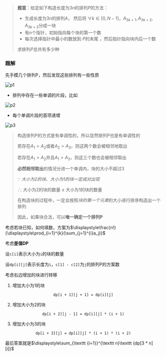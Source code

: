 > **题意**：给定如下构造长度为$3n$的排列$P$的方法：
>
> * 生成长度为$3n$的排列$A$， 然后将 $\forall k \in [0, N-1]$，$A_{3k+1},A_{3k+2},A_{3k+3}$分成一块 
> * 有$n$个指针，初始指向每个块的第一个数 
> * 每次选择指针中最小的数放到 $P$的末尾 ，然后指针指向块内后一个数
>
> 求排列$P$总共有多少种

### 题解

先手模几个排列P，然后发现这些排列有一些性质

![p1](https://cdn.luogu.com.cn/upload/image_hosting/xmdcjjbm.png)

* 排列中存在一些单调的片段，比如

![p2](https://cdn.luogu.com.cn/upload/image_hosting/vebrc0qy.png)


* 每个单调片段的首项递增

![p3](https://cdn.luogu.com.cn/upload/image_hosting/j8cwmw21.png)

> 构造排列P的方式是有单调性的，所以显然排列P也是有单调性的
>
> 若存在$A_1>A_2$或者$A_2>A_3$，则这两个数会被相邻地取出
>
> 若存在$A_1>A_2$并且$A_1>A_3$，则这三个数也会被相邻取出
>
> **必然相邻取出**的情况分进一个单调内，块的大小不超过3
>
> $\because$ *大小为2的块、大小为1的块一定成对出现*
>
> $\therefore$ 大小为2的块的数量 $\leqslant$ 大小为1的块的数量
>
> 在构造块的过程中，一定会按照*块的第一个元素*的大小进行排序构造出一个排列
>
> 因此，如果块合法，可以**唯一确定一个排列P**

考虑若块已知，如何填数，方案为$\displaystyle\frac{n!}{\displaystyle\prod_{i=1}^{k}(\sum_{j=1}^{i}a_j)}$

考虑**差值DP**

设$\texttt {c[i]}$表示大小为$\texttt i$的块的数量

设$\texttt {dp[i][j]}$表示长度为$\texttt i$，$\texttt {c[1] - c[2]}$为$\texttt j$的排列P的方案数

考虑右边增加的块进行转移

1. 增加大小为1的块

$$
\texttt {dp[i + 1][j + 1] = dp[i][j]}
$$

2. 增加大小为2的块

$$
\texttt {dp[i + 2][j - 1] = dp[i][j] * (i + 1)}
$$

3. 增加大小为3的块

$$
\texttt {dp[i + 3][j] = dp[i][j] * (i + 1) * (i + 2)}
$$

最后答案就是$\displaystyle\sum_{\texttt {i=1}}^{\texttt n}\texttt {dp[3 * n][i]}$

## 